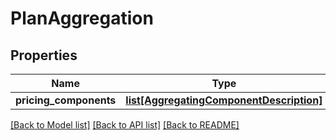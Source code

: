 # PlanAggregation

## Properties
Name | Type | Description | Notes
------------ | ------------- | ------------- | -------------
**pricing_components** | [**list[AggregatingComponentDescription]**](AggregatingComponentDescription.md) |  | [optional] 

[[Back to Model list]](../README.md#documentation-for-models) [[Back to API list]](../README.md#documentation-for-api-endpoints) [[Back to README]](../README.md)

